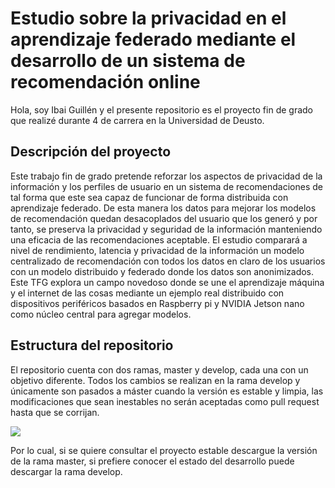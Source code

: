 # Estudio sobre la privacidad en el aprendizaje federado mediante el desarrollo de un sistema de recomendación online

Hola, soy Ibai Guillén y el presente repositorio es el proyecto fin de grado que realizé durante 4 de carrera en la Universidad de Deusto.

## Descripción del proyecto

Este trabajo fin de grado pretende reforzar los aspectos de privacidad de la información y los perfiles de usuario en un sistema de recomendaciones de tal forma que este sea capaz de funcionar de forma distribuida con aprendizaje federado. De esta manera los datos para mejorar los modelos de recomendación quedan desacoplados del usuario que los generó y por tanto, se preserva la privacidad y seguridad de la información manteniendo una eficacia de las recomendaciones aceptable. El estudio comparará a nivel de rendimiento, latencia y privacidad de la información un modelo centralizado de recomendación con todos los datos en claro de los usuarios con un modelo distribuido y federado donde los datos son anonimizados. Este TFG explora un campo novedoso donde se une el aprendizaje máquina y el internet de las cosas mediante un ejemplo real distribuido con dispositivos periféricos basados en Raspberry pi y NVIDIA Jetson nano como núcleo central para agregar modelos.

## Estructura del repositorio

El repositorio cuenta con dos ramas, master y develop, cada una con un objetivo diferente. Todos los cambios se realizan en la rama develop y únicamente son pasados a máster cuando la versión es estable y limpia, las modificaciones que sean inestables no serán aceptadas como pull request hasta que se corrijan.

[![](https://mermaid.ink/img/eyJjb2RlIjoiZ3JhcGggTFJcbiAgICBBW21hc3Rlcl0gLS1EZXZlbG9wIEJyYW5jaC0tPiBCKChmZWF0dXJlKSlcbiAgICBBIC0tU3RhYmxlIHZlcnNpb24gYnJhbmNoLS0-IERcbiAgICBCIC0tPiBFKChmZWF0dXJlKSlcbiAgICBFIC0tPiBEW21hc3Rlcl1cbiAgICBEIC0tRGV2ZWxvcCBCcmFuY2gtLT4gRigoZmVhdHVyZSkpXG4gICAgRCAtLVN0YWJsZSB2ZXJzaW9uIGJyYW5jaC0tPiBHW21hc3Rlcl1cbiAgICBGIC0tPiBHIiwibWVybWFpZCI6e30sInVwZGF0ZUVkaXRvciI6ZmFsc2V9)](https://mermaid-js.github.io/mermaid-live-editor/#/edit/eyJjb2RlIjoiZ3JhcGggTFJcbiAgICBBW21hc3Rlcl0gLS1EZXZlbG9wIEJyYW5jaC0tPiBCKChmZWF0dXJlKSlcbiAgICBBIC0tU3RhYmxlIHZlcnNpb24gYnJhbmNoLS0-IERcbiAgICBCIC0tPiBFKChmZWF0dXJlKSlcbiAgICBFIC0tPiBEW21hc3Rlcl1cbiAgICBEIC0tRGV2ZWxvcCBCcmFuY2gtLT4gRigoZmVhdHVyZSkpXG4gICAgRCAtLVN0YWJsZSB2ZXJzaW9uIGJyYW5jaC0tPiBHW21hc3Rlcl1cbiAgICBGIC0tPiBHIiwibWVybWFpZCI6e30sInVwZGF0ZUVkaXRvciI6ZmFsc2V9)


Por lo cual, si se quiere consultar el proyecto estable descargue la versión de la rama master, si prefiere conocer el estado del desarrollo puede descargar la rama develop.
